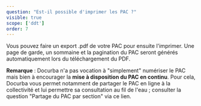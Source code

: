 ```yaml
---
question: "Est-il possible d'imprimer les PAC ?"
visible: true
scope: ['ddt']
order: 7
---
```

Vous pouvez faire un export .pdf de votre PAC pour ensuite l'imprimer. Une page de garde, un sommaine et la pagination du PAC seront générés automatiquement lors du téléchargement du PDF.

**Remarque** : Docurba n'a pas vocation à "simplement" numériser le PAC mais bien à encourager la **mise à disposition du PAC en continu**. Pour cela, Docurba vous permet notamment de partager le PAC en ligne à la collectivité et lui permettre sa consultation au fil de l'eau ; consulter la question "Partage du PAC par section" via ce lien. 

